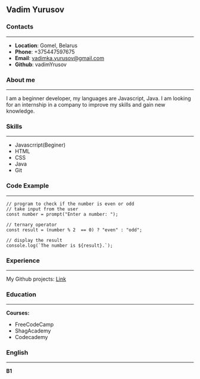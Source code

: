 ## Vadim Yurusov

### Contacts
---

- **Location**: Gomel, Belarus
- **Phone**: +375447597675
- **Email**: vadimka.yurusov@gmail.com
- **Github**: vadimYrusov

### About me
---

I am a beginner developer, my languages ​​are Javascript, Java. 
I am looking for an internship in a company to improve my skills and gain new knowledge.

### Skills
---

- Javascrript(Beginer)
- HTML
- CSS
- Java
- Git

### Code Example
---

```
// program to check if the number is even or odd
// take input from the user
const number = prompt("Enter a number: ");

// ternary operator
const result = (number % 2  == 0) ? "even" : "odd";

// display the result
console.log(`The number is ${result}.`);
```

### Experience
---

My Github projects: [Link](https://github.com/vadimYrusov)

### Education
---

**Courses:**
- FreeCodeCamp
- ShagAcademy
- Codecademy

### English
---

**B1**